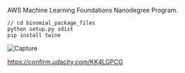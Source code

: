 AWS Machine Learning Foundations Nanodegree Program.



```
// cd binomial_package_files
python setup.py sdist
pip install twine

```
![Capture](https://user-images.githubusercontent.com/64021315/139288959-32e5acb9-0a8a-4ee9-9ec1-3e239147c817.PNG)


https://confirm.udacity.com/KK4LGPCG
